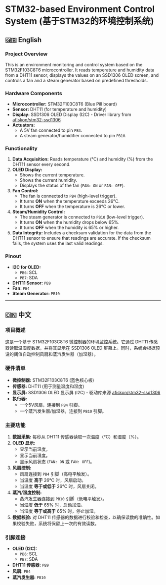 
# STM32-based Environment Control System (基于STM32的环境控制系统)

## 🇬🇧 English

### Project Overview

This is an environment monitoring and control system based on the STM32F103C8T6 microcontroller. It reads temperature and humidity data from a DHT11 sensor, displays the values on an SSD1306 OLED screen, and controls a fan and a steam generator based on predefined thresholds.

### Hardware Components

*   **Microcontroller:** STM32F103C8T6 (Blue Pill board)
*   **Sensor:** DHT11 (for temperature and humidity)
*   **Display:** SSD1306 OLED Display (I2C) - Driver library from [afiskon/stm32-ssd1306](https://github.com/afiskon/stm32-ssd1306)
*   **Actuators:**
    *   A 5V fan connected to pin `PB4`.
    *   A steam generator/humidifier connected to pin `PB10`.

### Functionality

1.  **Data Acquisition:** Reads temperature (°C) and humidity (%) from the DHT11 sensor every second.
2.  **OLED Display:**
    *   Shows the current temperature.
    *   Shows the current humidity.
    *   Displays the status of the fan (`FAN: ON` or `FAN: OFF`).
3.  **Fan Control:**
    *   The fan is connected to `PB4` (high-level trigger).
    *   It turns **ON** when the temperature exceeds 26°C.
    *   It turns **OFF** when the temperature is 26°C or lower.
4.  **Steam/Humidity Control:**
    *   The steam generator is connected to `PB10` (low-level trigger).
    *   It turns **ON** when the humidity drops below 65%.
    *   It turns **OFF** when the humidity is 65% or higher.
5.  **Data Integrity:** Includes a checksum validation for the data from the DHT11 sensor to ensure that readings are accurate. If the checksum fails, the system uses the last valid readings.

### Pinout

*   **I2C for OLED:**
    *   `PB6`: SCL
    *   `PB7`: SDA
*   **DHT11 Sensor:** `PB9`
*   **Fan:** `PB4`
*   **Steam Generator:** `PB10`

---

## 🇨🇳 中文

### 项目概述

这是一个基于 STM32F103C8T6 微控制器的环境监控系统。它通过 DHT11 传感器读取温湿度数据，并将其显示在 SSD1306 OLED 屏幕上。同时，系统会根据预设的阈值自动控制风扇和蒸汽发生器（加湿器）。

### 硬件清单

*   **微控制器:** STM32F103C8T6 (蓝色核心板)
*   **传感器:** DHT11 (用于测量温度和湿度)
*   **显示屏:** SSD1306 OLED 显示屏 (I2C) - 驱动库来源 [afiskon/stm32-ssd1306](https://github.com/afiskon/stm32-ssd1306)
*   **执行器:**
    *   一个5V风扇，连接到 `PB4` 引脚。
    *   一个蒸汽发生器/加湿器，连接到 `PB10` 引脚。

### 主要功能

1.  **数据采集:** 每秒从 DHT11 传感器读取一次温度（°C）和湿度（%）。
2.  **OLED 显示:**
    *   显示当前温度。
    *   显示当前湿度。
    *   显示风扇状态 (`FAN: ON` 或 `FAN: OFF`)。
3.  **风扇控制:**
    *   风扇连接到 `PB4` 引脚（高电平触发）。
    *   当温度 **高于** 26°C 时，风扇启动。
    *   当温度 **等于或低于** 26°C 时，风扇关闭。
4.  **蒸汽/湿度控制:**
    *   蒸汽发生器连接到 `PB10` 引脚（低电平触发）。
    *   当湿度 **低于** 65% 时，启动加湿。
    *   当湿度 **等于或高于** 65% 时，停止加湿。
5.  **数据校验:** 对 DHT11 传感器的数据进行校验和检查，以确保读数的准确性。如果校验失败，系统将保留上一次的有效读数。

### 引脚连接

*   **OLED (I2C):**
    *   `PB6`: SCL
    *   `PB7`: SDA
*   **DHT11 传感器:** `PB9`
*   **风扇:** `PB4`
*   **蒸汽发生器:** `PB10`

